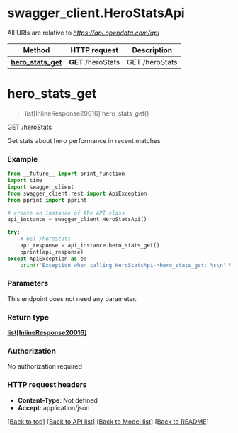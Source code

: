 # swagger_client.HeroStatsApi

All URIs are relative to *https://api.opendota.com/api*

Method | HTTP request | Description
------------- | ------------- | -------------
[**hero_stats_get**](HeroStatsApi.md#hero_stats_get) | **GET** /heroStats | GET /heroStats


# **hero_stats_get**
> list[InlineResponse20016] hero_stats_get()

GET /heroStats

Get stats about hero performance in recent matches

### Example 
```python
from __future__ import print_function
import time
import swagger_client
from swagger_client.rest import ApiException
from pprint import pprint

# create an instance of the API class
api_instance = swagger_client.HeroStatsApi()

try: 
    # GET /heroStats
    api_response = api_instance.hero_stats_get()
    pprint(api_response)
except ApiException as e:
    print("Exception when calling HeroStatsApi->hero_stats_get: %s\n" % e)
```

### Parameters
This endpoint does not need any parameter.

### Return type

[**list[InlineResponse20016]**](InlineResponse20016.md)

### Authorization

No authorization required

### HTTP request headers

 - **Content-Type**: Not defined
 - **Accept**: application/json

[[Back to top]](#) [[Back to API list]](../README.md#documentation-for-api-endpoints) [[Back to Model list]](../README.md#documentation-for-models) [[Back to README]](../README.md)

